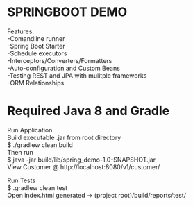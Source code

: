 # SPRINGBOOT DEMO

Features:  
-Comandline runner  
-Spring Boot Starter    
-Schedule executors  
-Interceptors/Converters/Formatters  
-Auto-configuration and Custom Beans  
-Testing REST and JPA with mulitple frameworks  
-ORM Relationships  


# Required  Java 8 and Gradle

Run Application  
Build executable .jar from root directory  
$ ./gradlew clean build  
Then run  
$ java -jar build/lib/spring_demo-1.0-SNAPSHOT.jar  
View Customer @ http://localhost:8080/v1/customer/  

Run Tests  
$ .gradlew clean test  
Open index.html generated -> (project root)/build/reports/test/  

